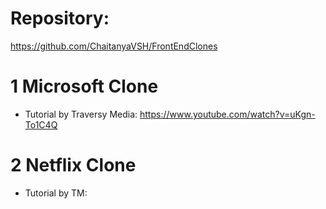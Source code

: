 # Repository: 
https://github.com/ChaitanyaVSH/FrontEndClones

# 1 Microsoft Clone
* Tutorial by Traversy Media: https://www.youtube.com/watch?v=uKgn-To1C4Q

# 2 Netflix Clone
* Tutorial by TM: